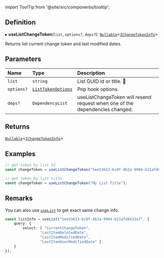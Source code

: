 import ToolTip from '@site/src/components/tooltip';

## Definition

▸ **useListChangeToken**(`list`, `options?`, `deps?`): [`Nullable`](../Types/NullableT.md)<[`IChangeTokenInfo`](../Interfaces/IChangeTokenInfo.md)\>

Returns list current change token and last modified dates.

## Parameters

| Name | Type | Description |
| :------ | :------ | :------ |
| `list` | `string` | List GUID id or title. <ToolTip text="Changing the value repeats request">🚩</ToolTip> |
| `options?` | [`ListTokenOptions`](../Interfaces/ListTokenOptions.md) | Pnp hook options. |
| `deps?` | `DependencyList` | useListChangeToken will resend request when one of the dependencies changed. |

## Returns

[`Nullable`](../Types/NullableT.md)<[`IChangeTokenInfo`](../Interfaces/IChangeTokenInfo.md)\>

## Examples

```typescript
// get token by list Id
const changeToken = useListChangeToken("5ee53613-bc0f-4b2a-9904-b21afd8431a7");

// get token by list title
const changeToken = useListChangeToken("My List Title");
```

## Remarks

You can also use [`useList`](API/Sp/useList.md) to get exact same change info.

```typescript
const listInfo = useList("5ee53613-bc0f-4b2a-9904-b21afd8431a7", {
	query: {
		select: [ "CurrentChangeToken",
                "LastItemDeletedDate",
                "LastItemModifiedDate",
                "LastItemUserModifiedDate" ]
	}
});
```